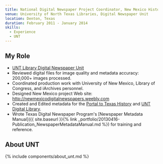 ```yaml
---
title: National Digital Newspaper Project Coordinator, New Mexico Historical Newspapers
venue: University of North Texas Libraries, Digital Newspaper Unit
location: Denton, Texas
duration: February 2011 - January 2014
skills:
  - Experience
  - UNT
---
```


My Role
-------

* [UNT Library Digital Newspaper Unit](https://library.unt.edu/digital-newspaper-unit/)
* Reviewed digital files for image quality and metadata accuracy: 200,000+ images processed.
* Coordinated production work with University of New Mexico, Library of Congress, and iArchives personnel.
* Designed New Mexico project Web site: http://newmexicodigitalnewspapers.weebly.com
* Created and Edited metadata for the [Portal to Texas History](https://texashistory.unt.edu/) and [UNT Digital Library](https://digital.library.unt.edu/).
* Wrote Texas Digital Newspaper Program's [Newspaper Metadata Manual]({{ site.baseurl }}{% link _portfolio/20130416-Publication_NewspaperMetadataManual.md %}) for training and reference.

About UNT
----------

{% include components/about_unt.md %}
